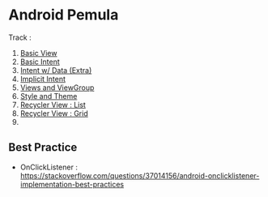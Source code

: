 # Android Pemula

Track :
1. [Basic View](https://github.com/Newbie-Dump/BarVolume/tree/b2ee1e869b1e5ffbf7b49e2306ce3a337eb0bc8a)
2. [Basic Intent](https://github.com/Newbie-Dump/BarVolume/tree/42c60ab796136a455df8df4b3bf84748626be219)
3. [Intent w/ Data (Extra)](https://github.com/Newbie-Dump/BarVolume/tree/c84575de99e312b8275141b179dba77f320d28b6)
4. [Implicit Intent](https://github.com/Newbie-Dump/BarVolume/tree/9a6f6dd267596485c55f03a5197222d77dad9405)
5. [Views and ViewGroup](https://github.com/Newbie-Dump/BarVolume/tree/a70a18f3f5437c2c9650be8b80e435c08a4e19bb)
6. [Style and Theme](https://github.com/Newbie-Dump/BarVolume/tree/3dccde8ed8a866e1231c6fc5ad8d9af0756b6e04)
7. [Recycler View : List](https://github.com/Newbie-Dump/BarVolume/tree/39b160910495821334d4f94a9f1333b0c6526eca)
8. [Recycler View : Grid](https://github.com/Newbie-Dump/BarVolume/tree/6f3c3ebe18bdca753efd256d70ae7efcc166c571)
9. 

## Best Practice
- OnClickListener : https://stackoverflow.com/questions/37014156/android-onclicklistener-implementation-best-practices